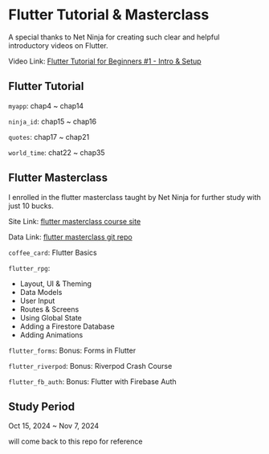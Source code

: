 # Flutter Tutorial & Masterclass
A special thanks to Net Ninja for creating such clear and helpful introductory videos on Flutter.

Video Link: [Flutter Tutorial for Beginners #1 - Intro & Setup](https://www.youtube.com/watch?v=1ukSR1GRtMU&list=PL4cUxeGkcC9jLYyp2Aoh6hcWuxFDX6PBJ&ab_channel=NetNinja)

## Flutter Tutorial
`myapp`: chap4 ~ chap14

`ninja_id`: chap15 ~ chap16

`quotes`: chap17 ~ chap21

`world_time`: chat22 ~ chap35

## Flutter Masterclass
I enrolled in the flutter masterclass taught by Net Ninja for further study with just 10 bucks. 

Site Link: [flutter masterclass course site](https://netninja.dev/p/flutter-masterclass)

Data Link: [flutter masterclass git repo](https://github.com/iamshaunjp/flutter-masterclass)

`coffee_card`: Flutter Basics

`flutter_rpg`: 
  - Layout, UI & Theming
  - Data Models
  - User Input
  - Routes & Screens
  - Using Global State
  - Adding a Firestore Database
  - Adding Animations

`flutter_forms`: Bonus: Forms in Flutter

`flutter_riverpod`: Bonus: Riverpod Crash Course

`flutter_fb_auth`: Bonus: Flutter with Firebase Auth

## Study Period
Oct 15, 2024 ~ Nov 7, 2024

will come back to this repo for reference
